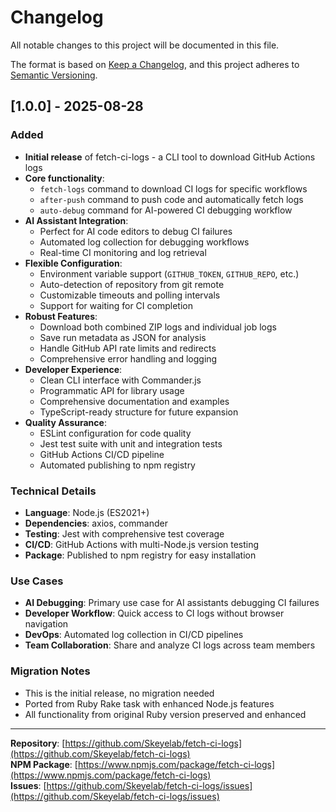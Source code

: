# Changelog

All notable changes to this project will be documented in this file.

The format is based on [Keep a Changelog](https://keepachangelog.com/en/1.0.0/),
and this project adheres to [Semantic Versioning](https://semver.org/spec/v2.0.0.html).

## [1.0.0] - 2025-08-28

### Added
- **Initial release** of fetch-ci-logs - a CLI tool to download GitHub Actions logs
- **Core functionality**:
  - `fetch-logs` command to download CI logs for specific workflows
  - `after-push` command to push code and automatically fetch logs
  - `auto-debug` command for AI-powered CI debugging workflow
- **AI Assistant Integration**:
  - Perfect for AI code editors to debug CI failures
  - Automated log collection for debugging workflows
  - Real-time CI monitoring and log retrieval
- **Flexible Configuration**:
  - Environment variable support (`GITHUB_TOKEN`, `GITHUB_REPO`, etc.)
  - Auto-detection of repository from git remote
  - Customizable timeouts and polling intervals
  - Support for waiting for CI completion
- **Robust Features**:
  - Download both combined ZIP logs and individual job logs
  - Save run metadata as JSON for analysis
  - Handle GitHub API rate limits and redirects
  - Comprehensive error handling and logging
- **Developer Experience**:
  - Clean CLI interface with Commander.js
  - Programmatic API for library usage
  - Comprehensive documentation and examples
  - TypeScript-ready structure for future expansion
- **Quality Assurance**:
  - ESLint configuration for code quality
  - Jest test suite with unit and integration tests
  - GitHub Actions CI/CD pipeline
  - Automated publishing to npm registry

### Technical Details
- **Language**: Node.js (ES2021+)
- **Dependencies**: axios, commander
- **Testing**: Jest with comprehensive test coverage
- **CI/CD**: GitHub Actions with multi-Node.js version testing
- **Package**: Published to npm registry for easy installation

### Use Cases
- **AI Debugging**: Primary use case for AI assistants debugging CI failures
- **Developer Workflow**: Quick access to CI logs without browser navigation
- **DevOps**: Automated log collection in CI/CD pipelines
- **Team Collaboration**: Share and analyze CI logs across team members

### Migration Notes
- This is the initial release, no migration needed
- Ported from Ruby Rake task with enhanced Node.js features
- All functionality from original Ruby version preserved and enhanced

---

**Repository**: [https://github.com/Skeyelab/fetch-ci-logs](https://github.com/Skeyelab/fetch-ci-logs)  
**NPM Package**: [https://www.npmjs.com/package/fetch-ci-logs](https://www.npmjs.com/package/fetch-ci-logs)  
**Issues**: [https://github.com/Skeyelab/fetch-ci-logs/issues](https://github.com/Skeyelab/fetch-ci-logs/issues)